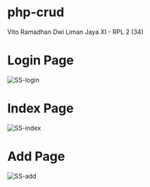 # php-crud
Vito Ramadhan Dwi Liman Jaya XI - RPL 2 (34)

# Login Page
![SS-login](https://github.com/tejuslemonnn/php-crud/assets/98963921/bfb856e3-596b-48ba-b847-d1a6ea98c6d4)

# Index Page
![SS-index](https://github.com/tejuslemonnn/php-crud/assets/98963921/c14b7bdc-d190-46bf-b7d2-18445614951a)

# Add Page
![SS-add](https://github.com/tejuslemonnn/php-crud/assets/98963921/84a7eeee-b90c-43ca-a391-5deddc19269a)
